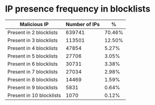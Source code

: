 # IP presence frequency in blocklists
| Malicious IP | Number of IPs | % |
|----|----|----|
| Present in 2 blocklists | 639741 | 70.46% |
| Present in 3 blocklists | 113501 | 12.50% |
| Present in 4 blocklists | 47854 | 5.27% |
| Present in 5 blocklists | 27706 | 3.05% |
| Present in 6 blocklists | 30731 | 3.38% |
| Present in 7 blocklists | 27034 | 2.98% |
| Present in 8 blocklists | 14469 | 1.59% |
| Present in 9 blocklists | 5831 | 0.64% |
| Present in 10 blocklists | 1070 | 0.12% |
